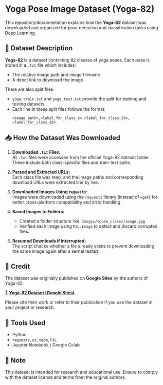 
# Yoga Pose Image Dataset (Yoga-82)

This repository/documentation explains how the **Yoga-82** dataset was downloaded and organized for pose detection and classification tasks using Deep Learning.

## 📁 Dataset Description

**Yoga-82** is a dataset containing 82 classes of yoga poses. Each pose is stored in a `.txt` file which includes:
- The relative image path and image filename
- A direct link to download the image

There are also split files:
- `yoga_train.txt` and `yoga_test.txt` provide the split for training and testing datasets.
- Each line in these split files follows the format:
  ```
  <image_path>,<label_for_class_6>,<label_for_class_20>,<label_for_class_82>
  ```

## 📥 How the Dataset Was Downloaded

1. **Downloaded `.txt` Files:**  
   All `.txt` files were accessed from the official Yoga-82 dataset folder. These include both class-specific files and train-test splits.

2. **Parsed and Extracted URLs:**  
   Each class file was read, and the image paths and corresponding download URLs were extracted line by line.

3. **Downloaded Images Using `requests`:**  
   Images were downloaded using the `requests` library (instead of `wget`) for better cross-platform compatibility and error handling.

4. **Saved Images to Folders:**  
   - Created a folder structure like: `Images/<pose_class>/image.jpg`
   - Verified each image using `PIL.Image` to detect and discard corrupted files.

5. **Resumed Downloads if Interrupted:**  
   The script checks whether a file already exists to prevent downloading the same image again after a kernel restart.

## 🧾 Credit

The dataset was originally published on **Google Sites** by the authors of Yoga-82:

🔗 **[Yoga-82 Dataset (Google Sites)](https://sites.google.com/view/yoga-82/home)**

Please cite their work or refer to their publication if you use the dataset in your project or research.

## 🔧 Tools Used

- Python
- `requests`, `os`, `tqdm`, `PIL`
- Jupyter Notebook / Google Colab

## 📌 Note

This dataset is intended for research and educational use. Ensure to comply with the dataset license and terms from the original authors.
